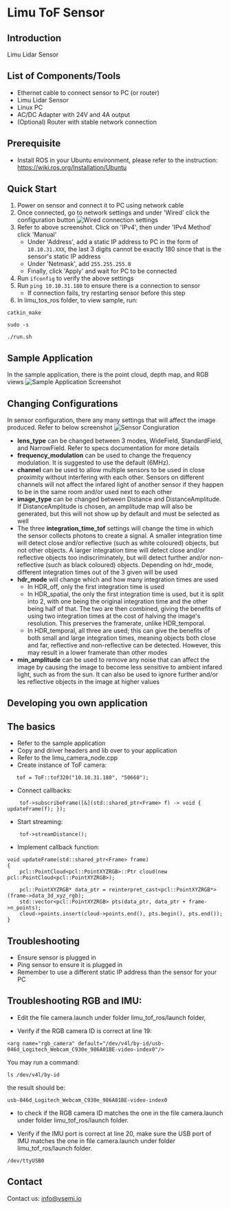 # Limu ToF Sensor
## Introduction
Limu Lidar Sensor
## List of Components/Tools
- Ethernet cable to connect sensor to PC (or router)
- Limu Lidar Sensor
- Linux PC
- AC/DC Adapter with 24V and 4A output
- (Optional) Router with stable network connection
## Prerequisite
- Install ROS in your Ubuntu environment, please refer to the instruction:
  https://wiki.ros.org/Installation/Ubuntu
## Quick Start
1. Power on sensor and connect it to PC using network cable
2. Once connected, go to network settings and under 'Wired' click the configuration button
![Wired connection settings](samples/limu_tof_ros/limu_wired.png)
4. Refer to above screenshot. Click on 'IPv4', then under 'IPv4 Method' click 'Manual'
	- Under 'Address', add a static IP address to PC in the form of ```10.10.31.XXX```, the last 3 digits cannot be exactly 180 since that is the sensor's static IP address
	- Under 'Netmask', add ```255.255.255.0```
	- Finally, click 'Apply' and wait for PC to be connected
5. Run ```ifconfig``` to verify the above settings
6. Run ```ping 10.10.31.180``` to ensure there is a connection to sensor
	- If connection fails, try restarting sensor before this step
7. In limu_tos_ros folder, to view sample, run:
```
catkin_make
```
```
sudo -s
```
```
./run.sh
```
## Sample Application
In the sample application, there is the point cloud, depth map, and RGB views
![Sample Application Screenshot](samples/limu_tof_ros/limu_sample.png)
## Changing Configurations
In sensor configuration, there any many settings that will affect the image produced. Refer to below screenshot
![Sensor Congiuration](samples/limu_tof_ros/limu_config.png)
- **lens_type** can be changed between 3 modes, WideField, StandardField, and NarrowField. Refer to specs documentation for more details
- **frequency_modulation** can be used to change the frequency modulation. It is suggested to use the default (6MHz).
- **channel** can be used to allow multiple sensors to be used in close proximity without interfering with each other. Sensors on different channels will not affect the infared light of another sensor if they happen to be in the same room and/or used next to each other
- **image_type** can be changed between Distance and DistanceAmplitude. If DistanceAmplitude is chosen, an amplitude map will also be generated, but this will not show up by default and must be selected as well
- The three **integration_time_tof** settings will change the time in which the sensor collects photons to create a signal. A smaller integration time will detect close and/or reflective (such as white coloured) objects, but not other objects. A larger integration time will detect close and/or reflective objects too indiscriminately, but will detect further and/or non-reflective (such as black coloured) objects. Depending on hdr_mode, different integration times out of the 3 given will be used
- **hdr_mode** will change which and how many integration times are used
	- In HDR_off, only the first integration time is used
	- In HDR_spatial, the only the first integration time is used, but it is split into 2, with one being the original integration time and the other being half of that. The two are then combined, giving the benefits of using two integration times at the cost of halving the image's resolution. This preserves the framerate, unlike HDR_temporal.
	- In HDR_temporal, all three are used; this can give the benefits of both small and large integration times, meaning objects both close and far, reflective and non-reflective can be detected. However, this may result in a lower framerate than other modes
- **min_amplitude** can be used to remove any noise that can affect the image by causing the image to become less sensitive to ambient infared light, such as from the sun. It can also be used to ignore further and/or les reflective objects in the image at higher values
## Developing you own application
## The basics
 - Refer to the sample application
 - Copy and driver headers and lib over to your application
 - Refer to the limu_camera_node.cpp
 - Create instance of ToF camera:
```
   tof = ToF::tof320("10.10.31.180", "50660");
```
 - Connect callbacks:
```
    tof->subscribeFrame([&](std::shared_ptr<Frame> f) -> void {  updateFrame(f); });
```
 - Start streaming:
```
    tof->streamDistance();
```
 - Implement callback function:
```
void updateFrame(std::shared_ptr<Frame> frame)
{
    pcl::PointCloud<pcl::PointXYZRGB>::Ptr cloud(new pcl::PointCloud<pcl::PointXYZRGB>);

    pcl::PointXYZRGB* data_ptr = reinterpret_cast<pcl::PointXYZRGB*>(frame->data_3d_xyz_rgb);
    std::vector<pcl::PointXYZRGB> pts(data_ptr, data_ptr + frame->n_points);
    cloud->points.insert(cloud->points.end(), pts.begin(), pts.end());
}
```
## Troubleshooting
- Ensure sensor is plugged in
- Ping sensor to ensure it is plugged in
- Remember to use a different static IP address than the sensor for your PC

## Troubleshooting RGB and IMU:

- Edit the file camera.launch under folder limu_tof_ros/launch folder, 

- Verify if the RGB camera ID is correct at line 19:
```
<arg name="rgb_camera" default="/dev/v4l/by-id/usb-046d_Logitech_Webcam_C930e_986A01BE-video-index0"/>
```
You may run a command:
```
ls /dev/v4l/by-id
```
the result should be:
```
usb-046d_Logitech_Webcam_C930e_986A01BE-video-index0
```
- to check if the RGB camera ID matches the one in the file camera.launch under folder limu_tof_ros/launch folder.

- Verify if the IMU port is correct at line 20, make sure the USB port of IMU matches the one in file camera.launch under folder limu_tof_ros/launch folder.
```
/dev/ttyUSB0
```
## Contact
Contact us:  [info@vsemi.io](mailto:info@vsemi.io)
